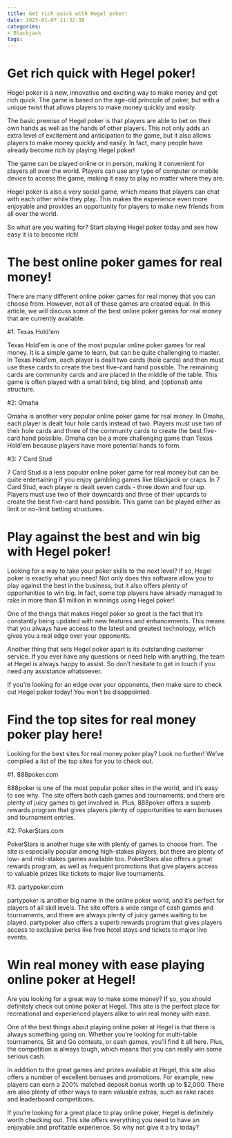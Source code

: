 ```yaml
---
title: Get rich quick with Hegel poker!
date: 2023-01-07 11:32:38
categories:
- Blackjack
tags:
---
```



#  Get rich quick with Hegel poker!

Hegel poker is a new, innovative and exciting way to make money and get rich quick. The game is based on the age-old principle of poker, but with a unique twist that allows players to make money quickly and easily.

The basic premise of Hegel poker is that players are able to bet on their own hands as well as the hands of other players. This not only adds an extra level of excitement and anticipation to the game, but it also allows players to make money quickly and easily. In fact, many people have already become rich by playing Hegel poker!

The game can be played online or in person, making it convenient for players all over the world. Players can use any type of computer or mobile device to access the game, making it easy to play no matter where they are.

Hegel poker is also a very social game, which means that players can chat with each other while they play. This makes the experience even more enjoyable and provides an opportunity for players to make new friends from all over the world.

So what are you waiting for? Start playing Hegel poker today and see how easy it is to become rich!

#  The best online poker games for real money!

There are many different online poker games for real money that you can choose from. However, not all of these games are created equal. In this article, we will discuss some of the best online poker games for real money that are currently available.

#1: Texas Hold'em

Texas Hold'em is one of the most popular online poker games for real money. It is a simple game to learn, but can be quite challenging to master. In Texas Hold'em, each player is dealt two cards (hole cards) and then must use these cards to create the best five-card hand possible. The remaining cards are community cards and are placed in the middle of the table. This game is often played with a small blind, big blind, and (optional) ante structure.

#2: Omaha

Omaha is another very popular online poker game for real money. In Omaha, each player is dealt four hole cards instead of two. Players must use two of their hole cards and three of the community cards to create the best five-card hand possible. Omaha can be a more challenging game than Texas Hold'em because players have more potential hands to form.

#3: 7 Card Stud

7 Card Stud is a less popular online poker game for real money but can be quite entertaining if you enjoy gambling games like blackjack or craps. In 7 Card Stud, each player is dealt seven cards - three down and four up. Players must use two of their downcards and three of their upcards to create the best five-card hand possible. This game can be played either as limit or no-limit betting structures.

#  Play against the best and win big with Hegel poker!

Looking for a way to take your poker skills to the next level? If so, Hegel poker is exactly what you need! Not only does this software allow you to play against the best in the business, but it also offers plenty of opportunities to win big. In fact, some top players have already managed to rake in more than $1 million in winnings using Hegel poker!

One of the things that makes Hegel poker so great is the fact that it’s constantly being updated with new features and enhancements. This means that you always have access to the latest and greatest technology, which gives you a real edge over your opponents.

Another thing that sets Hegel poker apart is its outstanding customer service. If you ever have any questions or need help with anything, the team at Hegel is always happy to assist. So don’t hesitate to get in touch if you need any assistance whatsoever.

If you’re looking for an edge over your opponents, then make sure to check out Hegel poker today! You won’t be disappointed.

#  Find the top sites for real money poker play here!

Looking for the best sites for real money poker play? Look no further! We’ve compiled a list of the top sites for you to check out.

#1. 888poker.com

888poker is one of the most popular poker sites in the world, and it’s easy to see why. The site offers both cash games and tournaments, and there are plenty of juicy games to get involved in. Plus, 888poker offers a superb rewards program that gives players plenty of opportunities to earn bonuses and tournament entries.

#2. PokerStars.com

PokerStars is another huge site with plenty of games to choose from. The site is especially popular among high-stakes players, but there are plenty of low- and mid-stakes games available too. PokerStars also offers a great rewards program, as well as frequent promotions that give players access to valuable prizes like tickets to major live tournaments.

#3. partypoker.com

partypoker is another big name in the online poker world, and it’s perfect for players of all skill levels. The site offers a wide range of cash games and tournaments, and there are always plenty of juicy games waiting to be played. partypoker also offers a superb rewards program that gives players access to exclusive perks like free hotel stays and tickets to major live events.

#   Win real money with ease playing online poker at Hegel!

Are you looking for a great way to make some money? If so, you should definitely check out online poker at Hegel. This site is the perfect place for recreational and experienced players alike to win real money with ease.

One of the best things about playing online poker at Hegel is that there is always something going on. Whether you’re looking for multi-table tournaments, Sit and Go contests, or cash games, you’ll find it all here. Plus, the competition is always tough, which means that you can really win some serious cash.

In addition to the great games and prizes available at Hegel, this site also offers a number of excellent bonuses and promotions. For example, new players can earn a 200% matched deposit bonus worth up to $2,000. There are also plenty of other ways to earn valuable extras, such as rake races and leaderboard competitions.

If you’re looking for a great place to play online poker, Hegel is definitely worth checking out. This site offers everything you need to have an enjoyable and profitable experience. So why not give it a try today?